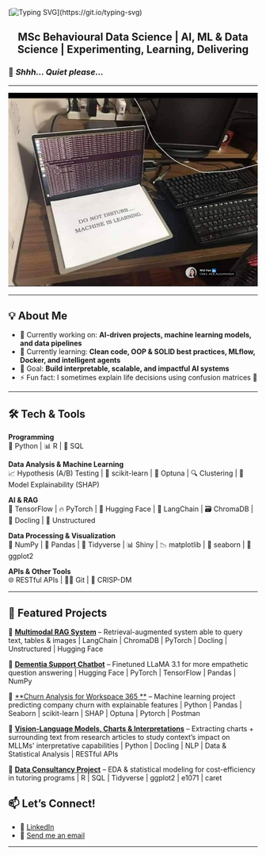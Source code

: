 [![Typing SVG](https://readme-typing-svg.herokuapp.com?font=Kode+Mono&size=32&duration=4000&pause=800&color=16BD0F&width=600&height=80&lines=Hi+there!+I%E2%80%99m+Marek+%F0%9F%91%8B;let's+make+sense+of+data+together!)](https://git.io/typing-svg)

<h2 align="center"> MSc Behavioural Data Science | AI, ML & Data Science | Experimenting, Learning, Delivering </h2>

### 🤫 _Shhh… Quiet please..._

---

![Machine Learning](./machine-learning2.jpg)  


---

## 💡 About Me  
- 🔭 Currently working on: **AI-driven projects, machine learning models, and data pipelines**  
- 🌱 Currently learning: **Clean code, OOP & SOLID best practices, MLflow, Docker, and intelligent agents**  
- 🎯 Goal: **Build interpretable, scalable, and impactful AI systems**  
- ⚡ Fun fact: I sometimes explain life decisions using confusion matrices 🤖  

---

## 🛠️ Tech & Tools  

**Programming**  
🐍 Python | 📊 R | 💾 SQL  

**Data Analysis & Machine Learning**  
📈 Hypothesis (A/B) Testing | 🤖 scikit-learn | 🎯 Optuna | 🔍 Clustering | 🧩 Model Explainability (SHAP)  

**AI & RAG**  
🧠 TensorFlow | 🔥 PyTorch | 🤗 Hugging Face | 🔗 LangChain | 🗃️ ChromaDB | 📑 Docling | 📂 Unstructured  

**Data Processing & Visualization**  
🔢 NumPy | 🐼 Pandas | 🔄 Tidyverse | 📊 Shiny | 📉 matplotlib | 🎨 seaborn | 📐 ggplot2  

**APIs & Other Tools**  
🌐 RESTful APIs | 🧑‍💻 Git | 🔄 CRISP-DM  

---

## 📂 Featured Projects  
🔹 [**Multimodal RAG System**](#) – Retrieval-augmented system able to query text, tables & images 
    | LangChain | ChromaDB | PyTorch | Docling | Unstructured | Hugging Face

🔹 [**Dementia Support Chatbot**](#) – Finetuned LLaMA 3.1 for more empathetic question answering
    | Hugging Face | PyTorch | TensorFlow | Pandas | NumPy

🔹 [**Churn Analysis for Workspace 365 **](#) – Machine learning project predicting company churn with explainable features 
    | Python | Pandas | Seaborn | scikit-learn | SHAP | Optuna | Pytorch | Postman

🔹 [**Vision-Language Models, Charts & Interpretations**](#) – Extracting charts + surrounding text from research articles to study context’s impact on MLLMs' interpretative capabilities
    | Python | Docling | NLP | Data & Statistical Analysis | RESTful APIs

🔹 [**Data Consultancy Project**](#) – EDA & statistical modeling for cost-efficiency in tutoring programs
    | R | SQL | Tidyverse | ggplot2 | e1071 | caret

## 📫 Let’s Connect!  
- 💼 [LinkedIn](https://www.linkedin.com/in/mareklazar/)    
- 📧 [Send me an email](mailto:maillazar.marek01@gmail.com)

---

